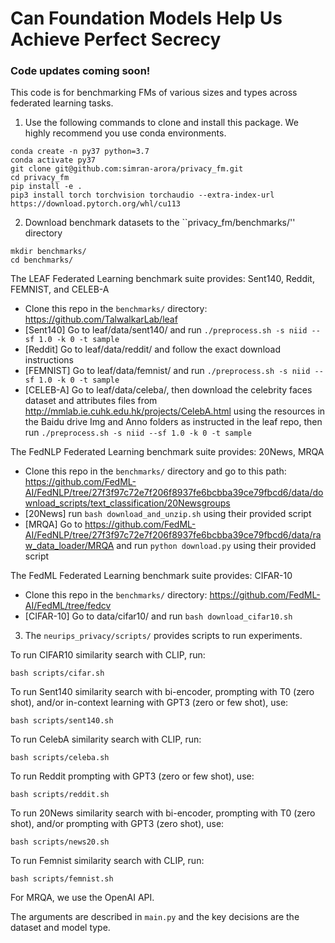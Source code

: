 # Can Foundation Models Help Us Achieve Perfect Secrecy

### Code updates coming soon!

This code is for benchmarking FMs of various sizes and types across federated learning tasks.  

1. Use the following commands to clone and install this package. We highly recommend you use conda environments.

```
conda create -n py37 python=3.7
conda activate py37
git clone git@github.com:simran-arora/privacy_fm.git
cd privacy_fm
pip install -e .
pip3 install torch torchvision torchaudio --extra-index-url https://download.pytorch.org/whl/cu113
```

2. Download benchmark datasets to the ``privacy_fm/benchmarks/'' directory
```
mkdir benchmarks/
cd benchmarks/
```

The LEAF Federated Learning benchmark suite provides: Sent140, Reddit, FEMNIST, and CELEB-A
- Clone this repo in the ``benchmarks/`` directory: https://github.com/TalwalkarLab/leaf
- [Sent140] Go to leaf/data/sent140/ and run ``./preprocess.sh -s niid --sf 1.0 -k 0 -t sample``
- [Reddit] Go to leaf/data/reddit/ and follow the exact download instructions
- [FEMNIST] Go to leaf/data/femnist/ and run ``./preprocess.sh -s niid --sf 1.0 -k 0 -t sample``
- [CELEB-A] Go to leaf/data/celeba/, then download the celebrity faces dataset and attributes files from http://mmlab.ie.cuhk.edu.hk/projects/CelebA.html using the resources in the Baidu drive Img and Anno folders as instructed in the leaf repo, then run ``./preprocess.sh -s niid --sf 1.0 -k 0 -t sample``

The FedNLP Federated Learning benchmark suite provides: 20News, MRQA
- Clone this repo in the ``benchmarks/`` directory and go to this path: https://github.com/FedML-AI/FedNLP/tree/27f3f97c72e7f206f8937fe6bcbba39ce79fbcd6/data/download_scripts/text_classification/20Newsgroups
- [20News] run ``bash download_and_unzip.sh`` using their provided script
- [MRQA] Go to https://github.com/FedML-AI/FedNLP/tree/27f3f97c72e7f206f8937fe6bcbba39ce79fbcd6/data/raw_data_loader/MRQA and run ``python download.py`` using their provided script

The FedML Federated Learning benchmark suite provides: CIFAR-10
- Clone this repo in the ``benchmarks/`` directory: https://github.com/FedML-AI/FedML/tree/fedcv
- [CIFAR-10] Go to data/cifar10/ and run ``bash download_cifar10.sh``

3. The ``neurips_privacy/scripts/`` provides scripts to run experiments.

To run CIFAR10 similarity search with CLIP, run:
```
bash scripts/cifar.sh
```

To run Sent140 similarity search with bi-encoder, prompting with T0 (zero shot), and/or in-context learning with GPT3 (zero or few shot), use:
```
bash scripts/sent140.sh
```

To run CelebA similarity search with CLIP, run:
```
bash scripts/celeba.sh
```

To run Reddit prompting with GPT3 (zero or few shot), use:
```
bash scripts/reddit.sh
```

To run 20News similarity search with bi-encoder, prompting with T0 (zero shot), and/or prompting with GPT3 (zero shot), use:
```
bash scripts/news20.sh
```

To run Femnist similarity search with CLIP, run:
```
bash scripts/femnist.sh
```

For MRQA, we use the OpenAI API.

The arguments are described in ``main.py`` and the key decisions are the dataset and model type.
